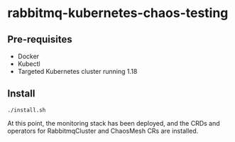 # rabbitmq-kubernetes-chaos-testing

## Pre-requisites

- Docker
- Kubectl
- Targeted Kubernetes cluster running 1.18

## Install

```
./install.sh
```

At this point, the monitoring stack has been deployed, and the CRDs and operators for RabbitmqCluster and ChaosMesh CRs are installed.
